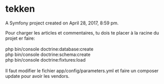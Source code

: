 tekken
========

A Symfony project created on April 28, 2017, 8:59 pm.

Pour charger les articles et commentaires, tu dois te placer à la racine du projet er faire: <br>
<br>
php bin/console doctrine:database:create <br>
php bin/console doctrine:schema:create <br>
php bin/console doctrine:fixtures:load <br>
<br>
Il faut modifier le fichier app/config/parameters.yml et faire un composer update pour avoir les vendors.

